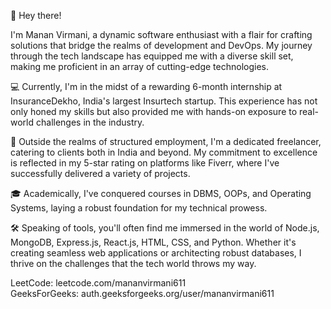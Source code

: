 👋 Hey there!

I'm Manan Virmani, a dynamic software enthusiast with a flair for crafting solutions that bridge the realms of development and DevOps. My journey through the tech landscape has equipped me with a diverse skill set, making me proficient in an array of cutting-edge technologies.

💻 Currently, I'm in the midst of a rewarding 6-month internship at InsuranceDekho, India's largest Insurtech startup. This experience has not only honed my skills but also provided me with hands-on exposure to real-world challenges in the industry.

🚀 Outside the realms of structured employment, I'm a dedicated freelancer, catering to clients both in India and beyond. My commitment to excellence is reflected in my 5-star rating on platforms like Fiverr, where I've successfully delivered a variety of projects.

🎓 Academically, I've conquered courses in DBMS, OOPs, and Operating Systems, laying a robust foundation for my technical prowess.

🛠️ Speaking of tools, you'll often find me immersed in the world of Node.js, MongoDB, Express.js, React.js, HTML, CSS, and Python. Whether it's creating seamless web applications or architecting robust databases, I thrive on the challenges that the tech world throws my way.

LeetCode: leetcode.com/mananvirmani611   
GeeksForGeeks: auth.geeksforgeeks.org/user/mananvirmani611

